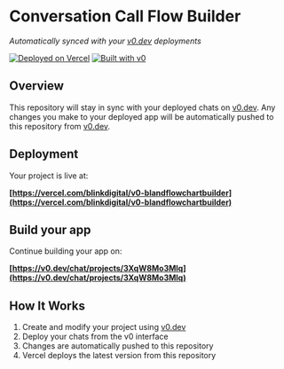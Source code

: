 # Conversation Call Flow Builder

*Automatically synced with your [v0.dev](https://v0.dev) deployments*

[![Deployed on Vercel](https://img.shields.io/badge/Deployed%20on-Vercel-black?style=for-the-badge&logo=vercel)](https://vercel.com/blinkdigital/v0-blandflowchartbuilder)
[![Built with v0](https://img.shields.io/badge/Built%20with-v0.dev-black?style=for-the-badge)](https://v0.dev/chat/projects/3XqW8Mo3Mlq)

## Overview

This repository will stay in sync with your deployed chats on [v0.dev](https://v0.dev).
Any changes you make to your deployed app will be automatically pushed to this repository from [v0.dev](https://v0.dev).

## Deployment

Your project is live at:

**[https://vercel.com/blinkdigital/v0-blandflowchartbuilder](https://vercel.com/blinkdigital/v0-blandflowchartbuilder)**

## Build your app

Continue building your app on:

**[https://v0.dev/chat/projects/3XqW8Mo3Mlq](https://v0.dev/chat/projects/3XqW8Mo3Mlq)**

## How It Works

1. Create and modify your project using [v0.dev](https://v0.dev)
2. Deploy your chats from the v0 interface
3. Changes are automatically pushed to this repository
4. Vercel deploys the latest version from this repository
